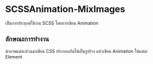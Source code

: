 # SCSSAnimation-MixImages
เป็นการประยุกต์ใช้งาน SCSS โดยการเขียน Animation

## ลักษณะการทำงาน
นำภาพแต่ละส่วนมาเขียน CSS ประกอบกันให้เป็นรูปร่าง
แล้วเขียน Animation ให้แต่ละ Element
